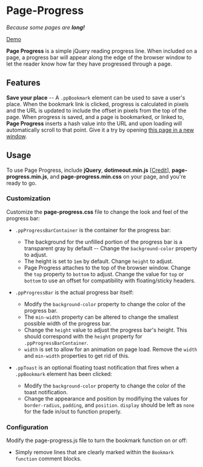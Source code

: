 # Page-Progress

_Because some pages are **long!**_

[Demo](http://www.jamesjboyer.com/projects/page-progress)

**Page Progress** is a simple jQuery reading progress line. When included on a page, a progress bar will appear along the edge of the browser window to let the reader know how far they have progressed through a page.

## Features

**Save your place** -- A `.ppBookmark` element can be used to save a user's place. When the bookmark link is clicked, progress is calculated in pixels and the URL is updated to include the offset in pixels from the top of the page. When progress is saved, and a page is bookmarked, or linked to, **Page Progress** inserts a hash value into the URL and upon loading will automatically scroll to that point. Give it a try by opening [this page in a new window](index.html#500).

## Usage

To use Page Progress, include **jQuery**, **dotimeout.min.js** [[Credit](http://benalman.com/projects/jquery-dotimeout-plugin/)], **page-progress.min.js**, and **page-progress.min.css** on your page, and you're ready to go.

### Customization

Customize the **page-progress.css** file to change the look and feel of the progress bar:

*   `.ppProgressBarContainer` is the container for the progress bar:
    *   The background for the unfilled portion of the progress bar is a transparent gray by default -- Change the `background-color` property to adjust.
    *   The height is set to `1em` by default. Change `height` to adjust.
    *   Page Progress attaches to the top of the browser window. Change the `top` property to `bottom` to adjust. Change the value for `top` or `bottom` to use an offset for compatibility with floating/sticky headers.

*   `.ppProgressBar` is the actual progress bar itself:
    *   Modify the `background-color` property to change the color of the progress bar.
    *   The `min-width` property can be altered to change the smallest possible width of the progress bar.
    *   Change the `height` value to adjust the progress bar's height. This should correspond with the `height` property for `.ppProgressBarContainer`.
    *   `width` is set to allow for an animation on page load. Remove the `width` and `min-width` properties to get rid of this.

*   `.ppToast` is an optional floating toast notification that fires when a `.ppBookmark` element has been clicked:
    *   Modify the `background-color` property to change the color of the toast notification.
    *   Change the appearance and position by modifiying the values for `border-radius`, `padding`, and `position`. `display` should be left as `none` for the fade in/out to function properly.

### Configuration

Modify the page-progress.js file to turn the bookmark function on or off:

*   Simply remove lines that are clearly marked within the `Bookmark function` comment blocks.